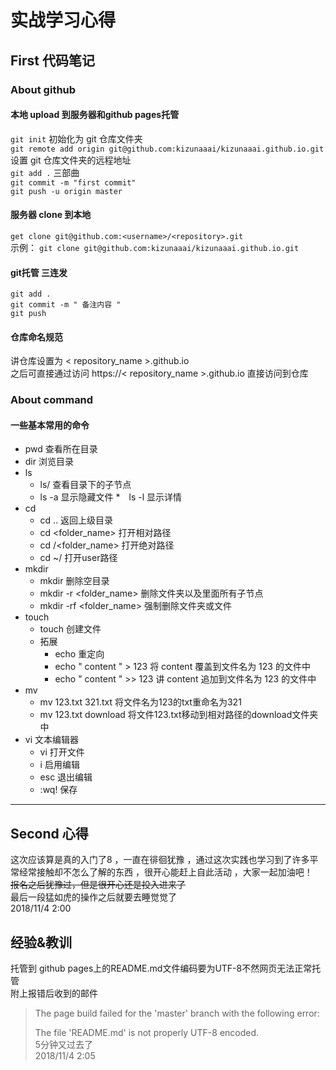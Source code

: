 # 实战学习心得

## First 代码笔记

### About github

#### 本地 upload 到服务器和github pages托管
`git init`	初始化为 git 仓库文件夹  
`git remote add origin git@github.com:kizunaaai/kizunaaai.github.io.git`	 设置 git 仓库文件夹的远程地址  
`git add .`	三部曲  
`git commit -m "first commit"`  
`git push -u origin master`  

#### 服务器 clone 到本地
`get clone git@github.com:<username>/<repository>.git`  
示例： `git clone git@github.com:kizunaaai/kizunaaai.github.io.git`  

#### git托管 三连发
`git add .`  
`git commit -m " 备注内容 "`  
`git push`  

#### 仓库命名规范
讲仓库设置为 < repository_name >.github.io  
之后可直接通过访问 https://< repository_name >.github.io 直接访问到仓库
  
### About command
#### 一些基本常用的命令
* pwd    查看所在目录
* dir    浏览目录
* ls 
   * ls/	查看目录下的子节点
   * ls -a	显示隐藏文件
   *　ls -l	显示详情
* cd 
   * cd ..	返回上级目录
   * cd <folder_name>	打开相对路径
   * cd /<folder_name>	打开绝对路径
   * cd ~/	打开user路径
* mkdir 
   * mkdir 	删除空目录
   * mkdir -r <folder_name>	删除文件夹以及里面所有子节点
   * mkdir -rf <folder_name>	强制删除文件夹或文件
* touch
   * touch <filename>	创建文件
   * 拓展
      * echo	重定向
      * echo " content " > 123		将 content 覆盖到文件名为 123 的文件中
      * echo " content  " \>\> 123 	讲 content 追加到文件名为 123 的文件中
* mv 
   * mv 123.txt 321.txt		将文件名为123的txt重命名为321
   * mv 123.txt download	将文件123.txt移动到相对路径的download文件夹中
* vi		文本编辑器
   * vi <filename>		打开文件
   * i		启用编辑
   * esc	退出编辑
   * :wq!	保存

---

## Second 心得
这次应该算是真的入门了8 ，一直在徘徊犹豫 ，通过这次实践也学习到了许多平常经常接触却不怎么了解的东西 ，很开心能赶上自此活动 ，大家一起加油吧！  
<del>报名之后犹豫过，但是很开心还是投入进来了</del>  
最后一段猛如虎的操作之后就要去睡觉觉了  
2018/11/4	2:00

## 经验&教训
托管到 github pages上的README.md文件编码要为UTF-8不然网页无法正常托管  
附上报错后收到的邮件  
>The page build failed for the 'master' branch with the following error:  
>
>The file 'README.md' is not properly UTF-8 encoded.  
5分钟又过去了  
2018/11/4	2:05  
  



